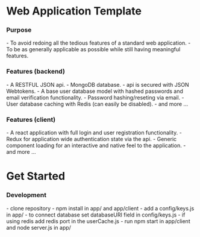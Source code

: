 <h1>Web Application Template</h1>

<h3>Purpose</h3>
- To avoid redoing all the tedious features of a standard web application.
- To be as generally applicable as possible while still having meaningful features.

<h3>Features (backend)</h3>
- A RESTFUL JSON api.
- MongoDB database.
- api is secured with JSON Webtokens.
- A base user database model with hashed passwords and email verification functionality.
- Password hashing/reseting via email.
- User database caching with Redis (can easily be disabled).
- and more ...

<h3>Features (client)</h3>
- A react application with full login and user registration functionality.
- Redux for application wide authentication state via the api.
- Generic component loading for an interactive and native feel to the application.
- and more ...


<h1>Get Started</h1>

<h3>Development</h3>
- clone repository
- npm install in app/ and app/client
- add a config/keys.js in app/
- to connect database set databaseURI field in config/keys.js
- if using redis add redis port in the userCache.js
- run npm start in app/client and node server.js in app/

